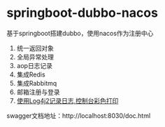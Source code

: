 # springboot-dubbo-nacos
基于springboot搭建dubbo，使用nacos作为注册中心
1. 统一返回对象
2. 全局异常处理
3. aop日志记录
4. 集成Redis
5. 集成Rabbitmq
6. 邮箱注册与登录
7. [使用Log4j2记录日志,控制台彩色打印](https://www.cnblogs.com/keeya/p/10101547.html)

swagger文档地址：http://localhost:8030/doc.html



